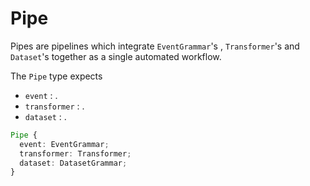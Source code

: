 # Pipe

Pipes are pipelines which integrate `EventGrammar`'s , `Transformer`'s and `Dataset`'s together as a single automated workflow.

The `Pipe` type expects
- `event` : .
- `transformer` : .
- `dataset` : .

```ts
Pipe {
  event: EventGrammar;
  transformer: Transformer;
  dataset: DatasetGrammar;
}
```